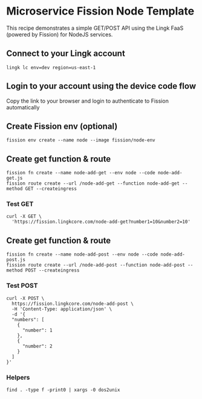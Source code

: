 # Microservice Fission Node Template

This recipe demonstrates a simple GET/POST API using the Lingk FaaS (powered by Fission) for NodeJS services.

## Connect to your Lingk account
	lingk lc env=dev region=us-east-1

## Login to your account using the device code flow

Copy the link to your browser and login to authenticate to Fission automatically

## Create Fission env (optional)
	fission env create --name node --image fission/node-env
	
## Create get function & route
	fission fn create --name node-add-get --env node --code node-add-get.js
	fission route create --url /node-add-get --function node-add-get --method GET --createingress
	
### Test GET
	curl -X GET \
	  'https://fission.lingkcore.com/node-add-get?number1=10&number2=10' 
	  
## Create get function & route
	fission fn create --name node-add-post --env node --code node-add-post.js
	fission route create --url /node-add-post --function node-add-post --method POST --createingress
	
### Test POST
	curl -X POST \
	  https://fission.lingkcore.com/node-add-post \
	  -H 'Content-Type: application/json' \
	  -d '{
	  "numbers": [
	  	{ 
	      "number": 1
	    },
	    {
	      "number": 2
	    }
	  ]
	}'


### Helpers
	find . -type f -print0 | xargs -0 dos2unix
	
